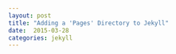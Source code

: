 ```yaml
---
layout: post
title: "Adding a 'Pages' Directory to Jekyll"
date:  2015-03-28
categories: jekyll
---
```


<!--more-->
